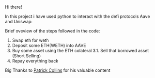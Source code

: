 Hi there!

In this project i have used python to interact with the defi protocols Aave and Uniswap:

Brief oveview of the steps followed in the code:

1) Swap eth for weth
2) Deposit some ETH(WETH) into AAVE
3) Buy some asset using the ETH colateral
   3.1. Sell that borrowed asset (Short Selling)
4) Repay everything back

Big Thanks to [Patrick Collins](https://github.com/PatrickAlphaC) for his valuable content
